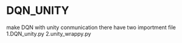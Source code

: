 # DQN_UNITY
make DQN with unity conmunication 
there have two importment file 
1.DQN_unity.py
2.unity_wrappy.py
